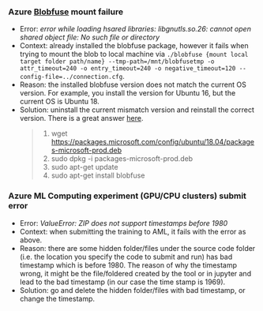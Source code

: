 ### Azure [Blobfuse](https://github.com/Azure/azure-storage-fuse) mount failure
  * Error: *error while loading hsared libraries: libgnutls.so.26: cannot open shared object file: No such file or directory*
  * Context: already installed the blobfuse package, however it fails when trying to mount the blob to local machine via `./blobfuse {mount local target folder path/name} --tmp-path=/mnt/blobfusetmp -o attr_timeout=240 -o entry_timeout=240 -o negative_timeout=120 --config-file=../connection.cfg`.
  * Reason: the installed blobfuse version does not match the current OS version. For example, you install the version for Ubuntu 16, but the current OS is Ubuntu 18.
  * Solution: uninstall the current mismatch version and reinstall the correct version. There is a great answer [here](https://github.com/Azure/azure-storage-fuse/issues/247).
    > 1. wget https://packages.microsoft.com/config/ubuntu/18.04/packages-microsoft-prod.deb
    > 2. sudo dpkg -i packages-microsoft-prod.deb
    > 3. sudo apt-get update
    > 4. sudo apt-get install blobfuse

### Azure ML Computing experiment (GPU/CPU clusters) submit error
 * Error: *ValueError: ZIP does not support timestamps before 1980*
 * Context: when submitting the training to AML, it fails with the error as above.
 * Reason: there are some hidden folder/files under the source code folder (i.e. the location you specify the code to submit and run) has bad timestamp which is before 1980. The reason of why the timestamp wrong, it might be the file/foldered created by the tool or in jupyter and lead to the bad timestamp (in our case the time stamp is 1969).
 * Solution: go and delete the hidden folder/files with bad timestamp, or change the timestamp.
